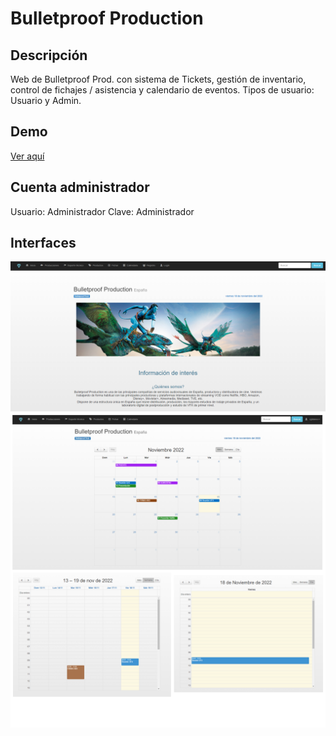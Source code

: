 # Bulletproof Production
## Descripción
Web de Bulletproof Prod. con sistema de Tickets, gestión de inventario, control de fichajes / asistencia y calendario de eventos. 
Tipos de usuario: Usuario y Admin.  

## Demo
[Ver aquí](https://youtu.be/x_iYFwF93w0)  

## Cuenta administrador
Usuario: Administrador
Clave: Administrador

## Interfaces
![Image text](https://github.com/zgb15/Bulletproof/blob/master/inicio.PNG)
![Image text](https://github.com/zgb15/Bulletproof/blob/master/img/calendario.png)

